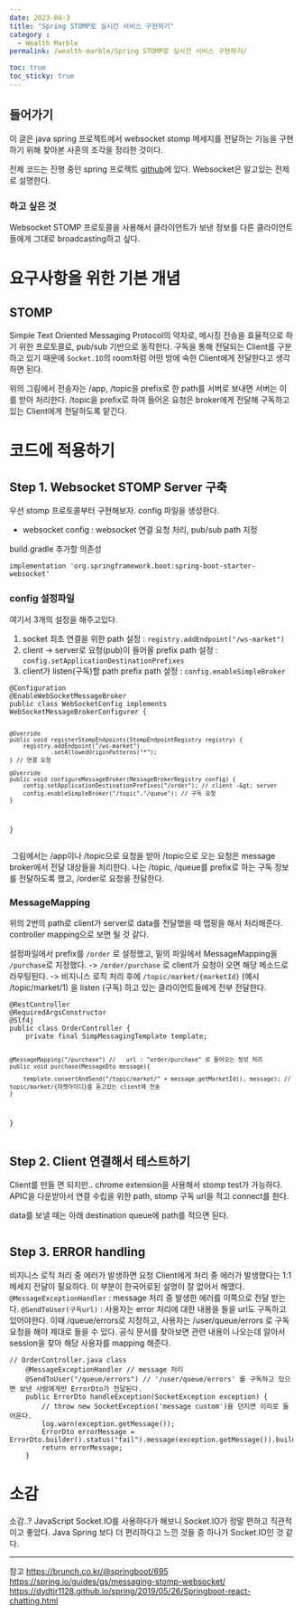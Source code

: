 ```yaml
---
date: 2023-04-3
title: "Spring STOMP로 실시간 서비스 구현하기"
category :
  - Wealth Marble
permalink: /wealth-marble/Spring STOMP로 실시간 서비스 구현하기/

toc: true
toc_sticky: true
---
```

<h2 id="들어가기">들어가기</h2>
<p>이 글은 java spring 프로젝트에서 websocket stomp 메세지를 전달하는 기능을 구현하기 위해 찾아본 사혼의 조각을 정리한 것이다.</p>
<p>전체 코드는 진행 중인 spring 프로젝트 <a href="https://github.com/Eagle2gle/wealth-marble-backend">github</a>에 있다.
Websocket은 알고있는 전제로 설명한다.</p>
<h3 id="하고-싶은-것">하고 싶은 것</h3>
<p>Websocket STOMP 프로토콜을 사용해서 클라이언트가 보낸 정보를 다른 클라이언트들에게 그대로 broadcasting하고 싶다.</p>
<h1 id="요구사항을-위한-기본-개념">요구사항을 위한 기본 개념</h1>
<h2 id="stomp">STOMP</h2>
<p>Simple Text Oriented Messaging Protocol의 약자로, 메시징 전송을 효율적으로 하기 위한 프로토콜로, pub/sub 기반으로 동작한다.
구독을 통해 전달되는 Client를 구분하고 있기 때문에 <code>Socket.IO</code>의 room처럼 어떤 방에 속한 Client에게 전달한다고 생각하면 된다.
<img alt="" src="https://velog.velcdn.com/images/kny8092/post/d65badfe-6050-4fad-ae0f-00073b77e572/image.png" /></p>
<p>위의 그림에서 전송자는 /app, /topic을 prefix로 한 path를 서버로 보내면 서버는 이를 받아 처리한다.
/topic을 prefix로 하여 들어온 요청은 broker에게 전달해 구독하고 있는 Client에게 전달하도록 맡긴다.</p>
<h1 id="코드에-적용하기">코드에 적용하기</h1>
<h2 id="step-1-websocket-stomp-server-구축">Step 1. Websocket STOMP Server 구축</h2>
<p>우선 stomp 프로토콜부터 구현해보자.
config 파일을 생성한다.</p>
<ul>
<li>websocket config : websocket 연결 요청 처리, pub/sub path 지정</li>
</ul>
<p>build.gradle 추가할 의존성</p>
<pre><code class="language-gradle">implementation 'org.springframework.boot:spring-boot-starter-websocket'</code></pre>
<h3 id="config-설정파일">config 설정파일</h3>
<p>여기서 3개의 설정을 해주고있다.</p>
<ol>
<li>socket 최초 연결을 위한 path 설정 : <code>registry.addEndpoint("/ws-market")</code></li>
<li>client -&gt; server로 요청(pub)이 들어올 prefix path 설정 : <code>config.setApplicationDestinationPrefixes</code></li>
<li>client가 listen(구독)할 path prefix path 설정 : <code>config.enableSimpleBroker</code></li>
</ol>
<pre><code class="language-java">@Configuration
@EnableWebSocketMessageBroker
public class WebSocketConfig implements WebSocketMessageBrokerConfigurer {

    @Override
    public void registerStompEndpoints(StompEndpointRegistry registry) {
        registry.addEndpoint("/ws-market")
                .setAllowedOriginPatterns("*");
    } // 연결 요청

    @Override
    public void configureMessageBroker(MessageBrokerRegistry config) {
        config.setApplicationDestinationPrefixes("/order"); // client -&gt; server
        config.enableSimpleBroker("/topic","/queue"); // 구독 요청
    }

}
</code></pre>
<p><img alt="" src="https://velog.velcdn.com/images/kny8092/post/ad152d16-90ad-4f2a-9226-26d8805c72c1/image.png" />
그림에서는 /app이나 /topic으로 요청을 받아 /topic으로 오는 요청은 message broker에서 전달 대상들을 처리한다.
나는 /topic, /queue를 prefix로 하는 구독 정보를 전달하도록 했고, /order로 요청을 전달한다.</p>
<h3 id="messagemapping">MessageMapping</h3>
<p>위의 2번의 path로 client가 server로 data를 전달했을 때 맵핑을 해서 처리해준다. controller mapping으로 보면 될 것 같다.</p>
<p>설정파일에서 prefix를 <code>/order</code> 로 설정했고, 밑의 파일에서 MessageMapping을 <code>/purchase</code>로 지정했다. 
-&gt; <code>/order/purchase</code> 로 client가 요청이 오면 해당 메소드로 라우팅된다.
-&gt; 비지니스 로직 처리 후에 <code>/topic/market/{marketId}</code> (예시 /topic/market/1) 을 listen (구독) 하고 있는 클라이언트들에게 전부 전달한다.</p>
<pre><code class="language-java">@RestController
@RequiredArgsConstructor
@Slf4j
public class OrderController {
    private final SimpMessagingTemplate template;

    @MessageMapping("/purchase") //   url : "order/purchase" 로 들어오는 정보 처리
    public void purchase(MessageDto message){

        template.convertAndSend("/topic/market/" + message.getMarketId(), message); // topic/market/{마켓아이디}를 듣고있는 client에 전송
    }

}
</code></pre>
<h2 id="step-2-client-연결해서-테스트하기">Step 2. Client 연결해서 테스트하기</h2>
<p>Client를 만들 면 되지만.. chrome extension을 사용해서 stomp test가 가능하다.
APIC을 다운받아서 연결 수립을 위한 path, stomp 구독 url을 적고 connect를 한다.</p>
<p>data를 보낼 때는 아래 destination queue에 path를 적으면 된다.</p>
<p><img alt="" src="https://velog.velcdn.com/images/kny8092/post/b41d8f19-2759-4f2b-a635-c517f04a53b0/image.gif" /></p>
<h2 id="step-3-error-handling">Step 3. ERROR handling</h2>
<p>비지니스 로직 처리 중 에러가 발생하면 요청 Client에게 처리 중 에러가 발생했다는 1:1 메세지 전달이 필요하다.
이 부분이 한국어로된 설명이 잘 없어서 해맸다.
<code>@MessageExceptionHandler</code> : message 처리 중 발생한 에러를 이쪽으로 전달 받는다.
<code>@SendToUser(구독url)</code> : 사용자는 error 처리에 대한 내용을 들을 url도 구독하고 있어야한다. 이때 /queue/errors로 지정하고, 사용자는 /user/queue/errors 로 구독 요청을 해야 제대로 들을 수 있다.
공식 문서를 찾아보면 관련 내용이 나오는데 알아서 session을 찾아 해당 사용자를 mapping 해준다.</p>
<pre><code class="language-java">// OrderController.java class
    @MessageExceptionHandler // message 처리 
    @SendToUser("/queue/errors") // '/user/queue/errors' 를 구독하고 있으면 보낸 사람에게만 ErrorDto가 전달된다.
    public ErrorDto handleException(SocketException exception) { 
        // throw new SocketException('message custom')을 던지면 이리로 들어온다.
        log.warn(exception.getMessage());
        ErrorDto errorMessage = ErrorDto.builder().status("fail").message(exception.getMessage()).build();
        return errorMessage;
    }</code></pre>
<h1 id="소감">소감</h1>
<p>소감..?
JavaScript Socket.IO를 사용하다가 해보니 Socket.IO가 정말 편하고 직관적이고 좋았다.
Java Spring 보다 더 편리하다고 느낀 것들 중 하나가 Socket.IO인 것 같다.</p>
<hr />
<p>참고
<a href="https://brunch.co.kr/@springboot/695">https://brunch.co.kr/@springboot/695</a>
<a href="https://spring.io/guides/gs/messaging-stomp-websocket/">https://spring.io/guides/gs/messaging-stomp-websocket/</a>
<a href="https://dydtjr1128.github.io/spring/2019/05/26/Springboot-react-chatting.html">https://dydtjr1128.github.io/spring/2019/05/26/Springboot-react-chatting.html</a></p>
